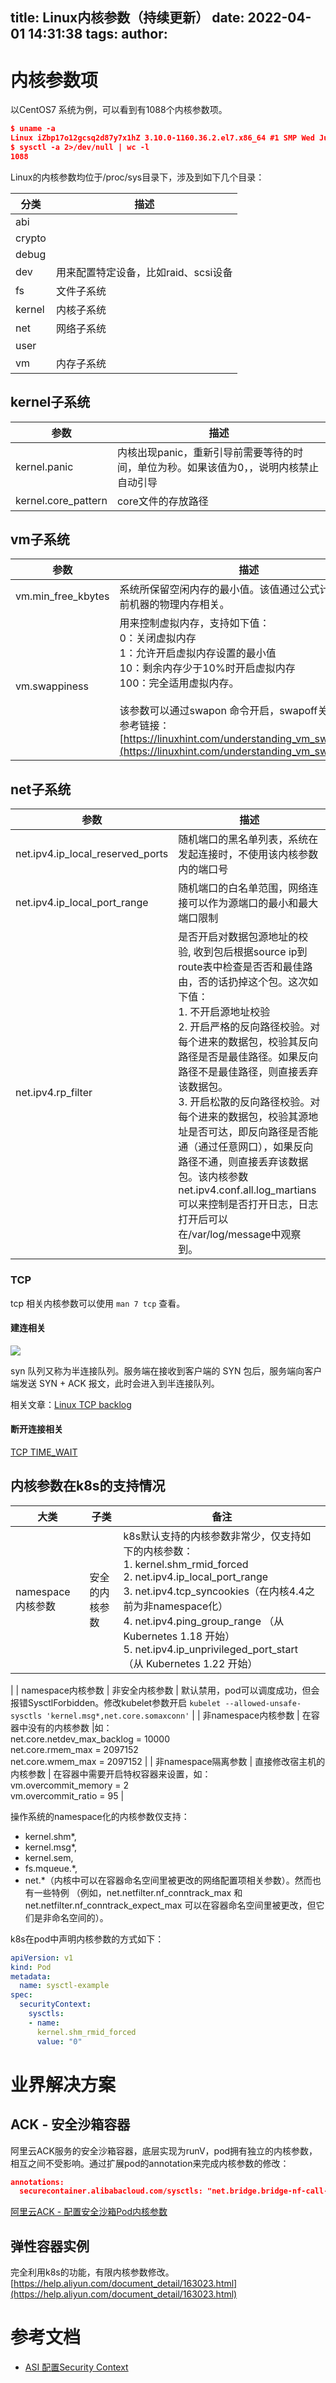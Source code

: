 title: Linux内核参数（持续更新）
date: 2022-04-01 14:31:38
tags:
author:
---
# 内核参数项
以CentOS7 系统为例，可以看到有1088个内核参数项。
```json
$ uname -a
Linux iZbp17o12gcsq2d87y7x1hZ 3.10.0-1160.36.2.el7.x86_64 #1 SMP Wed Jul 21 11:57:15 UTC 2021 x86_64 x86_64 x86_64 GNU/Linux
$ sysctl -a 2>/dev/null | wc -l
1088
```
Linux的内核参数均位于/proc/sys目录下，涉及到如下几个目录：

| 分类 | 描述 |
| --- | --- |
| abi |  |
| crypto |  |
| debug |  |
| dev | 用来配置特定设备，比如raid、scsi设备 |
| fs | 文件子系统 |
| kernel | 内核子系统 |
| net | 网络子系统 |
| user |  |
| vm | 内存子系统 |

## kernel子系统

| 参数 | 描述 |
| --- | --- |
| kernel.panic | 内核出现panic，重新引导前需要等待的时间，单位为秒。如果该值为0，，说明内核禁止自动引导 |
| kernel.core_pattern | core文件的存放路径 |

## vm子系统
| 参数 | 描述 |
| --- | --- |
| vm.min_free_kbytes | 系统所保留空闲内存的最小值。该值通过公式计算，跟当前机器的物理内存相关。 |
| vm.swappiness | 用来控制虚拟内存，支持如下值：<br> 0：关闭虚拟内存 <br> 1：允许开启虚拟内存设置的最小值 <br> 10：剩余内存少于10%时开启虚拟内存 <br> 100：完全适用虚拟内存。<br><br> 该参数可以通过swapon 命令开启，swapoff关闭。<br>参考链接：[https://linuxhint.com/understanding_vm_swappiness/](https://linuxhint.com/understanding_vm_swappiness/)

## net子系统

| 参数 | 描述 |
| --- | --- |
| net.ipv4.ip_local_reserved_ports | 随机端口的黑名单列表，系统在发起连接时，不使用该内核参数内的端口号 |
| net.ipv4.ip_local_port_range | 随机端口的白名单范围，网络连接可以作为源端口的最小和最大端口限制 |
| net.ipv4.rp_filter | 是否开启对数据包源地址的校验, 收到包后根据source ip到route表中检查是否否和最佳路由，否的话扔掉这个包。这次如下值：<br>1. 不开启源地址校验<br> 2. 开启严格的反向路径校验。对每个进来的数据包，校验其反向路径是否是最佳路径。如果反向路径不是最佳路径，则直接丢弃该数据包。<br> 3. 开启松散的反向路径校验。对每个进来的数据包，校验其源地址是否可达，即反向路径是否能通（通过任意网口），如果反向路径不通，则直接丢弃该数据包。该内核参数 net.ipv4.conf.all.log_martians 可以来控制是否打开日志，日志打开后可以在/var/log/message中观察到。 |

### TCP

tcp 相关内核参数可以使用 `man 7 tcp` 查看。

#### 建连相关

![](https://kuring.oss-cn-beijing.aliyuncs.com/common/tcp_connect.webp)

syn 队列又称为半连接队列。服务端在接收到客户端的 SYN 包后，服务端向客户端发送 SYN + ACK 报文，此时会进入到半连接队列。

相关文章：[Linux TCP backlog](/post/linux-backlog)

#### 断开连接相关

[TCP TIME_WAIT](/post/time-wait)



## 内核参数在k8s的支持情况
| 大类 | 子类 | 备注 |
| --- | --- | --- |
| namespace内核参数 | 安全的内核参数 | k8s默认支持的内核参数非常少，仅支持如下的内核参数：<br> 1. kernel.shm_rmid_forced<br> 2. net.ipv4.ip_local_port_range<br> 3. net.ipv4.tcp_syncookies（在内核4.4之前为非namespace化）<br> 4. net.ipv4.ping_group_range （从 Kubernetes 1.18 开始）<br> 5. net.ipv4.ip_unprivileged_port_start （从 Kubernetes 1.22 开始）
 |
| namespace内核参数 | 非安全内核参数  | 默认禁用，pod可以调度成功，但会报错SysctlForbidden。修改kubelet参数开启 `kubelet --allowed-unsafe-sysctls 'kernel.msg*,net.core.somaxconn'` |
| 非namespace内核参数 | 在容器中没有的内核参数 |如：<br>net.core.netdev_max_backlog = 10000<br>net.core.rmem_max = 2097152<br>net.core.wmem_max = 2097152 |
| 非namespace隔离参数 | 直接修改宿主机的内核参数 | 在容器中需要开启特权容器来设置，如：<br>vm.overcommit_memory = 2 <br>vm.overcommit_ratio = 95 |

操作系统的namespace化的内核参数仅支持：
- kernel.shm*,
- kernel.msg*,
- kernel.sem,
- fs.mqueue.*,
- net.*（内核中可以在容器命名空间里被更改的网络配置项相关参数）。然而也有一些特例 （例如，net.netfilter.nf_conntrack_max 和 net.netfilter.nf_conntrack_expect_max 可以在容器命名空间里被更改，但它们是非命名空间的）。

k8s在pod中声明内核参数的方式如下：
```yaml
apiVersion: v1
kind: Pod
metadata:   
  name: sysctl-example
spec:   
  securityContext:     
    sysctls:     
    - name:
      kernel.shm_rmid_forced
      value: "0"
```


# 业界解决方案
## ACK - 安全沙箱容器
阿里云ACK服务的安全沙箱容器，底层实现为runV，pod拥有独立的内核参数，相互之间不受影响。通过扩展pod的annotation来完成内核参数的修改：
```json
annotations:
  securecontainer.alibabacloud.com/sysctls: "net.bridge.bridge-nf-call-ip6tables=1,net.bridge.bridge-nf-call-iptables=1,net.ipv4.ip_forward=1"
```
[阿里云ACK - 配置安全沙箱Pod内核参数](https://help.aliyun.com/document_detail/198645.html)

## 弹性容器实例
完全利用k8s的功能，有限内核参数修改。
[https://help.aliyun.com/document_detail/163023.html](https://help.aliyun.com/document_detail/163023.html)

# 参考文档

- [ASI 配置Security Context](https://help.aliyun.com/document_detail/163023.html)
